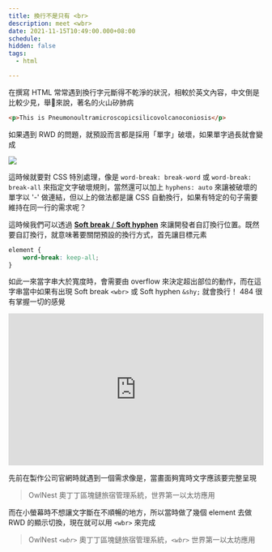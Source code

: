 ```yaml
---
title: 換行不是只有 <br>
description: meet <wbr>
date: 2021-11-15T10:49:00.000+08:00
schedule:
hidden: false
tags:
  - html

---
```



在撰寫 HTML 常常遇到換行字元斷得不乾淨的狀況，相較於英文內容，中文倒是比較少見，舉🌰來說，著名的火山矽肺病


```html
<p>This is Pneumonoultramicroscopicsilicovolcanoconiosis</p>
```

如果遇到 RWD 的問題，就預設而言都是採用「單字」破壞，如果單字過長就會變成

![](https://www.notion.so/image/https%3A%2F%2Fs3-us-west-2.amazonaws.com%2Fsecure.notion-static.com%2Fec1b199f-9477-487d-8114-88c98b6c9e9f%2FUntitled.png?id=bff48205-9b2d-41d1-a52f-2f916d7dbf71&table=block&spaceId=97e46578-ab72-4131-b5e5-cf4f9a6129f1&width=2000&userId=dc5218bd-bd61-4da3-8a7d-f9791b956c76&cache=v2)

這時候就要對 CSS 特別處理，像是 `word-break: break-word` 或 `word-break: break-all` 來指定文字破壞規則，當然還可以加上 `hyphens: auto` 來讓被破壞的單字以 '-' 做連結，但以上的做法都是讓 CSS 自動換行，如果有特定的句子需要維持在同一行的需求呢？

這時候我們可以透過 [**Soft break** / **Soft hyphen**](https://developer.mozilla.org/en-US/docs/Web/HTML/Element/wbr) 來讓開發者自訂換行位置。既然要自訂換行，就意味著要關閉預設的換行方式，首先讓目標元素

```css
element {
	word-break: keep-all;
}
```

如此一來當字串大於寬度時，會需要由 overflow 來決定超出部位的動作，而在這字串當中如果有出現 Soft break `<wbr>` 或 Soft hyphen `&shy;` 就會換行！ 484 很有掌握一切的感覺

<iframe height="300" style="width: 100%;" scrolling="no" title="Soft break/hyphen" src="https://codepen.io/uNickHow/embed/MWeeoMX?default-tab=html%2Cresult" frameborder="no" loading="lazy" allowtransparency="true" allowfullscreen="true">
  See the Pen <a href="https://codepen.io/uNickHow/pen/MWeeoMX">
  Soft break/hyphen</a> by uNickHow (<a href="https://codepen.io/uNickHow">@uNickHow</a>)
  on <a href="https://codepen.io">CodePen</a>.
</iframe>

先前在製作公司官網時就遇到一個需求像是，當畫面夠寬時文字應該要完整呈現

> OwlNest 奧丁丁區塊鏈旅宿管理系統，世界第一以太坊應用

而在小螢幕時不想讓文字斷在不順暢的地方，所以當時做了幾個 element 去做 RWD 的顯示切換，現在就可以用 `<wbr>` 來完成

> OwlNest *`<wbr>`*
奧丁丁區塊鏈旅宿管理系統，*`<wbr>`*
世界第一以太坊應用
>
